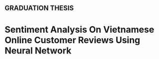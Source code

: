 ## GRADUATION THESIS
# Sentiment Analysis On Vietnamese Online Customer Reviews Using Neural Network
